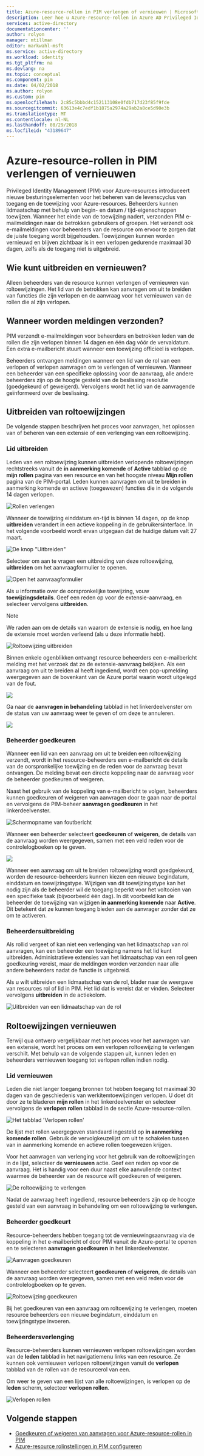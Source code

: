 ```yaml
---
title: Azure-resource-rollen in PIM verlengen of vernieuwen | Microsoft Docs
description: Leer hoe u Azure-resource-rollen in Azure AD Privileged Identity Management (PIM) verlengen of vernieuwen.
services: active-directory
documentationcenter: ''
author: rolyon
manager: mtillman
editor: markwahl-msft
ms.service: active-directory
ms.workload: identity
ms.tgt_pltfrm: na
ms.devlang: na
ms.topic: conceptual
ms.component: pim
ms.date: 04/02/2018
ms.author: rolyon
ms.custom: pim
ms.openlocfilehash: 2c85c5bbbd4c152113108e0fdb717d23f85f9fde
ms.sourcegitcommit: 63613e4c7edf1b1875a2974a29ab2a8ce5d90e3b
ms.translationtype: MT
ms.contentlocale: nl-NL
ms.lasthandoff: 08/29/2018
ms.locfileid: "43189647"
---
```

# <a name="extend-or-renew-azure-resource-roles-in-pim"></a>Azure-resource-rollen in PIM verlengen of vernieuwen

Privileged Identity Management (PIM) voor Azure-resources introduceert nieuwe besturingselementen voor het beheren van de levenscyclus van toegang en de toewijzing voor Azure-resources. Beheerders kunnen lidmaatschap met behulp van begin- en datum / tijd-eigenschappen toewijzen. Wanneer het einde van de toewijzing nadert, verzonden PIM e-mailmeldingen naar de betrokken gebruikers of groepen. Het verzendt ook e-mailmeldingen voor beheerders van de resource om ervoor te zorgen dat de juiste toegang wordt bijgehouden. Toewijzingen kunnen worden vernieuwd en blijven zichtbaar is in een verlopen gedurende maximaal 30 dagen, zelfs als de toegang niet is uitgebreid.

## <a name="who-can-extend-and-renew"></a>Wie kunt uitbreiden en vernieuwen?

Alleen beheerders van de resource kunnen verlengen of vernieuwen van roltoewijzingen. Het lid van de betrokken kan aanvragen om uit te breiden van functies die zijn verlopen en de aanvraag voor het vernieuwen van de rollen die al zijn verlopen.

## <a name="when-are-notifications-sent"></a>Wanneer worden meldingen verzonden?

PIM verzendt e-mailmeldingen voor beheerders en betrokken leden van de rollen die zijn verlopen binnen 14 dagen en één dag vóór de vervaldatum. Een extra e-mailbericht stuurt wanneer een toewijzing officieel is verlopen. 

Beheerders ontvangen meldingen wanneer een lid van de rol van een verlopen of verlopen aanvragen om te verlengen of vernieuwen. Wanneer een beheerder van een specifieke oplossing voor de aanvraag, alle andere beheerders zijn op de hoogte gesteld van de beslissing resolutie (goedgekeurd of geweigerd). Vervolgens wordt het lid van de aanvragende geïnformeerd over de beslissing. 

## <a name="extend-role-assignments"></a>Uitbreiden van roltoewijzingen

De volgende stappen beschrijven het proces voor aanvragen, het oplossen van of beheren van een extensie of een verlenging van een roltoewijzing. 

### <a name="member-extend"></a>Lid uitbreiden

Leden van een roltoewijzing kunnen uitbreiden verlopende roltoewijzingen rechtstreeks vanuit de **in aanmerking komende** of **Active** tabblad op de **mijn rollen** pagina van een resource en van het hoogste niveau **Mijn rollen** pagina van de PIM-portal. Leden kunnen aanvragen om uit te breiden in aanmerking komende en actieve (toegewezen) functies die in de volgende 14 dagen verlopen.

![Rollen verlengen](media/azure-pim-resource-rbac/aadpim_rbac_extend_ui.png)

Wanneer de toewijzing einddatum en-tijd is binnen 14 dagen, op de knop **uitbreiden** verandert in een actieve koppeling in de gebruikersinterface. In het volgende voorbeeld wordt ervan uitgegaan dat de huidige datum valt 27 maart.

![De knop "Uitbreiden"](media/azure-pim-resource-rbac/aadpim_rbac_extend_within_14.png)

Selecteer om aan te vragen een uitbreiding van deze roltoewijzing, **uitbreiden** om het aanvraagformulier te openen.

![Open het aanvraagformulier](media/azure-pim-resource-rbac/aadpim_rbac_extend_role_assignment_request.png)

Als u informatie over de oorspronkelijke toewijzing, vouw **toewijzingsdetails**. Geef een reden op voor de extensie-aanvraag, en selecteer vervolgens **uitbreiden**.

>[!Note]
>We raden aan om de details van waarom de extensie is nodig, en hoe lang de extensie moet worden verleend (als u deze informatie hebt).

![Roltoewijzing uitbreiden](media/azure-pim-resource-rbac/aadpim_rbac_extend_form_complete.png)

Binnen enkele ogenblikken ontvangt resource beheerders een e-mailbericht melding met het verzoek dat ze de extensie-aanvraag bekijken. Als een aanvraag om uit te breiden al heeft ingediend, wordt een pop-upmelding weergegeven aan de bovenkant van de Azure portal waarin wordt uitgelegd van de fout.

![](media/azure-pim-resource-rbac/aadpim_rbac_extend_failed_existing_request.png)

Ga naar de **aanvragen in behandeling** tabblad in het linkerdeelvenster om de status van uw aanvraag weer te geven of om deze te annuleren.

![](media/azure-pim-resource-rbac/aadpim_rbac_extend_cancel_request.png)

### <a name="admin-approve"></a>Beheerder goedkeuren

Wanneer een lid van een aanvraag om uit te breiden een roltoewijzing verzendt, wordt in het resource-beheerders een e-mailbericht de details van de oorspronkelijke toewijzing en de reden voor de aanvraag bevat ontvangen. De melding bevat een directe koppeling naar de aanvraag voor de beheerder goedkeuren of weigeren. 

Naast het gebruik van de koppeling van e-mailbericht te volgen, beheerders kunnen goedkeuren of weigeren van aanvragen door te gaan naar de portal en vervolgens de PIM-beheer **aanvragen goedkeuren** in het linkerdeelvenster.

![Schermopname van foutbericht](media/azure-pim-resource-rbac/aadpim_rbac_extend_admin_approve_grid.png)

Wanneer een beheerder selecteert **goedkeuren** of **weigeren**, de details van de aanvraag worden weergegeven, samen met een veld reden voor de controlelogboeken op te geven.

![](media/azure-pim-resource-rbac/aadpim_rbac_extend_admin_approve_blade.png)

Wanneer een aanvraag om uit te breiden roltoewijzing wordt goedgekeurd, worden de resource-beheerders kunnen kiezen een nieuwe begindatum, einddatum en toewijzingstype. Wijzigen van dit toewijzingstype kan het nodig zijn als de beheerder wil de toegang beperkt voor het voltooien van een specifieke taak (bijvoorbeeld één dag). In dit voorbeeld kan de beheerder de toewijzing van wijzigen **in aanmerking komende** naar **Active**. Dit betekent dat ze kunnen toegang bieden aan de aanvrager zonder dat ze om te activeren.

### <a name="admin-extend"></a>Beheerdersuitbreiding

Als rollid vergeet of kan niet een verlenging van het lidmaatschap van rol aanvragen, kan een beheerder een toewijzing namens het lid kunt uitbreiden. Administratieve extensies van het lidmaatschap van een rol geen goedkeuring vereist, maar de meldingen worden verzonden naar alle andere beheerders nadat de functie is uitgebreid.

Als u wilt uitbreiden een lidmaatschap van de rol, blader naar de weergave van resources rol of lid in PIM. Het lid dat is vereist dat er vinden. Selecteer vervolgens **uitbreiden** in de actiekolom.

![Uitbreiden van een lidmaatschap van de rol](media/azure-pim-resource-rbac/aadpim_rbac_extend_admin_extend.png)

## <a name="renew-role-assignments"></a>Roltoewijzingen vernieuwen

Terwijl qua ontwerp vergelijkbaar met het proces voor het aanvragen van een extensie, wordt het proces om een verlopen roltoewijzing te verlengen verschilt. Met behulp van de volgende stappen uit, kunnen leden en beheerders vernieuwen toegang tot verlopen rollen indien nodig.

### <a name="member-renew"></a>Lid vernieuwen

Leden die niet langer toegang bronnen tot hebben toegang tot maximaal 30 dagen van de geschiedenis van werkitemtoewijzingen verlopen. U doet dit door ze te bladeren **mijn rollen** in het linkerdeelvenster en selecteer vervolgens de **verlopen rollen** tabblad in de sectie Azure-resource-rollen.

![Het tabblad 'Verlopen rollen'](media/azure-pim-resource-rbac/aadpim_rbac_renew_from_myroles.png)

De lijst met rollen weergegeven standaard ingesteld op **in aanmerking komende rollen**. Gebruik de vervolgkeuzelijst om uit te schakelen tussen van in aanmerking komende en actieve rollen toegewezen krijgen.

Voor het aanvragen van verlenging voor het gebruik van de roltoewijzingen in de lijst, selecteer de **vernieuwen** actie. Geef een reden op voor de aanvraag. Het is handig voor een duur naast elke aanvullende context waarmee de beheerder van de resource wilt goedkeuren of weigeren.

![De roltoewijzing te verlengen](media/azure-pim-resource-rbac/aadpim_rbac_renew_request_form.png)

Nadat de aanvraag heeft ingediend, resource beheerders zijn op de hoogte gesteld van een aanvraag in behandeling om een roltoewijzing te verlengen.

### <a name="admin-approves"></a>Beheerder goedkeurt

Resource-beheerders hebben toegang tot de vernieuwingsaanvraag via de koppeling in het e-mailbericht of door PIM vanuit de Azure-portal te openen en te selecteren **aanvragen goedkeuren** in het linkerdeelvenster.

![Aanvragen goedkeuren](media/azure-pim-resource-rbac/aadpim_rbac_extend_admin_approve_grid.png)

Wanneer een beheerder selecteert **goedkeuren** of **weigeren**, de details van de aanvraag worden weergegeven, samen met een veld reden voor de controlelogboeken op te geven.

![Roltoewijzing goedkeuren](media/azure-pim-resource-rbac/aadpim_rbac_extend_admin_approve_blade.png)

Bij het goedkeuren van een aanvraag om roltoewijzing te verlengen, moeten resource beheerders een nieuwe begindatum, einddatum en toewijzingstype invoeren. 

### <a name="admin-renew"></a>Beheerdersverlenging

Resource-beheerders kunnen vernieuwen verlopen roltoewijzingen worden van de **leden** tabblad in het navigatiemenu links van een resource. Ze kunnen ook vernieuwen verlopen roltoewijzingen vanuit de **verlopen** tabblad van de rollen van de resourcerol van een.

Om weer te geven van een lijst van alle roltoewijzingen, is verlopen op de **leden** scherm, selecteer **verlopen rollen**.

![Verlopen rollen](media/azure-pim-resource-rbac/aadpim_rbac_renew_from_member_blade.png)

## <a name="next-steps"></a>Volgende stappen

- [Goedkeuren of weigeren van aanvragen voor Azure-resource-rollen in PIM](pim-resource-roles-approval-workflow.md)
- [Azure-resource rolinstellingen in PIM configureren](pim-resource-roles-configure-role-settings.md)
